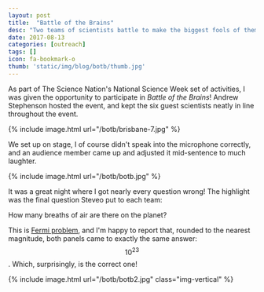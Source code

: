 ```yaml
---
layout: post
title:  "Battle of the Brains"
desc: "Two teams of scientists battle to make the biggest fools of themselves."
date: 2017-08-13
categories: [outreach]
tags: []
icon: fa-bookmark-o
thumb: 'static/img/blog/botb/thumb.jpg'
---
```


As part of The Science Nation's National Science Week set of activities, I was given
the opportunity to participate in *Battle of the Brains*! Andrew Stephenson hosted the
event, and kept the six guest scientists neatly in line throughout the event.

{% include image.html url="/botb/brisbane-7.jpg"  %}

We set up on stage, I of course didn't speak into the microphone correctly, and an audience 
member came up and adjusted it mid-sentence to much laughter.

{% include image.html url="/botb/botb.jpg"  %}


It was a great night where I got nearly every question wrong! The highlight was the
final question Steveo put to each team:

<p class="highlighted">How many breaths of air are there on the planet?</p>

This is [Fermi problem](https://en.wikipedia.org/wiki/Fermi_problem), and I'm happy to report that, rounded 
to the nearest magnitude, both panels came to exactly the same answer: $$10^{23}$$. Which, surprisingly, is the correct
one!

{% include image.html url="/botb/botb2.jpg" class="img-vertical" %}

